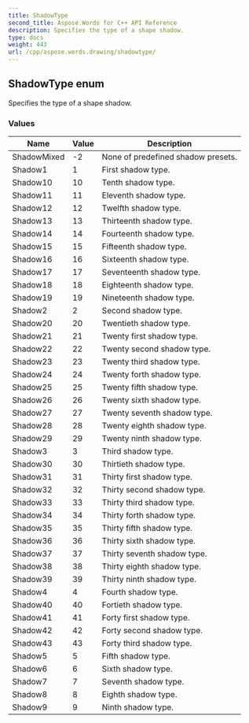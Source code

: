 ```yaml
---
title: ShadowType
second_title: Aspose.Words for C++ API Reference
description: Specifies the type of a shape shadow. 
type: docs
weight: 443
url: /cpp/aspose.words.drawing/shadowtype/
---
```

## ShadowType enum


Specifies the type of a shape shadow.

### Values

| Name | Value | Description |
| --- | --- | --- |
| ShadowMixed | -2 | None of predefined shadow presets. |
| Shadow1 | 1 | First shadow type. |
| Shadow10 | 10 | Tenth shadow type. |
| Shadow11 | 11 | Eleventh shadow type. |
| Shadow12 | 12 | Twelfth shadow type. |
| Shadow13 | 13 | Thirteenth shadow type. |
| Shadow14 | 14 | Fourteenth shadow type. |
| Shadow15 | 15 | Fifteenth shadow type. |
| Shadow16 | 16 | Sixteenth shadow type. |
| Shadow17 | 17 | Seventeenth shadow type. |
| Shadow18 | 18 | Eighteenth shadow type. |
| Shadow19 | 19 | Nineteenth shadow type. |
| Shadow2 | 2 | Second shadow type. |
| Shadow20 | 20 | Twentieth shadow type. |
| Shadow21 | 21 | Twenty first shadow type. |
| Shadow22 | 22 | Twenty second shadow type. |
| Shadow23 | 23 | Twenty third shadow type. |
| Shadow24 | 24 | Twenty forth shadow type. |
| Shadow25 | 25 | Twenty fifth shadow type. |
| Shadow26 | 26 | Twenty sixth shadow type. |
| Shadow27 | 27 | Twenty seventh shadow type. |
| Shadow28 | 28 | Twenty eighth shadow type. |
| Shadow29 | 29 | Twenty ninth shadow type. |
| Shadow3 | 3 | Third shadow type. |
| Shadow30 | 30 | Thirtieth shadow type. |
| Shadow31 | 31 | Thirty first shadow type. |
| Shadow32 | 32 | Thirty second shadow type. |
| Shadow33 | 33 | Thirty third shadow type. |
| Shadow34 | 34 | Thirty forth shadow type. |
| Shadow35 | 35 | Thirty fifth shadow type. |
| Shadow36 | 36 | Thirty sixth shadow type. |
| Shadow37 | 37 | Thirty seventh shadow type. |
| Shadow38 | 38 | Thirty eighth shadow type. |
| Shadow39 | 39 | Thirty ninth shadow type. |
| Shadow4 | 4 | Fourth shadow type. |
| Shadow40 | 40 | Fortieth shadow type. |
| Shadow41 | 41 | Forty first shadow type. |
| Shadow42 | 42 | Forty second shadow type. |
| Shadow43 | 43 | Forty third shadow type. |
| Shadow5 | 5 | Fifth shadow type. |
| Shadow6 | 6 | Sixth shadow type. |
| Shadow7 | 7 | Seventh shadow type. |
| Shadow8 | 8 | Eighth shadow type. |
| Shadow9 | 9 | Ninth shadow type. |

